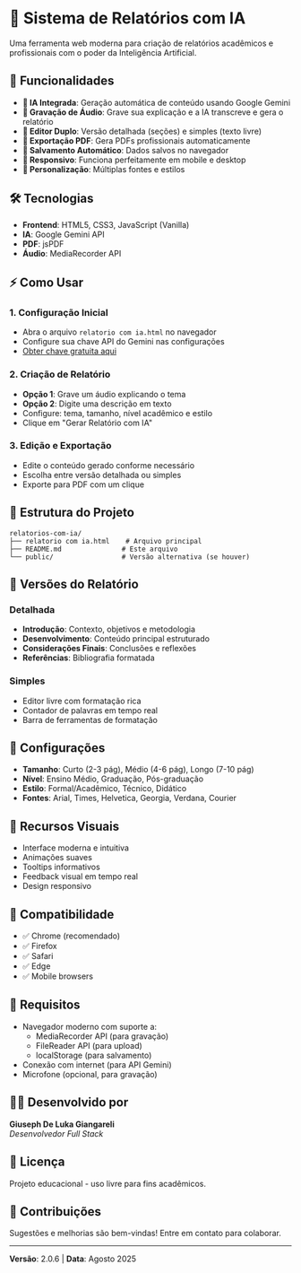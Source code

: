 # 📝 Sistema de Relatórios com IA

Uma ferramenta web moderna para criação de relatórios acadêmicos e profissionais com o poder da Inteligência Artificial.

## 🚀 Funcionalidades

- **🤖 IA Integrada**: Geração automática de conteúdo usando Google Gemini
- **🎤 Gravação de Áudio**: Grave sua explicação e a IA transcreve e gera o relatório
- **📝 Editor Duplo**: Versão detalhada (seções) e simples (texto livre)
- **📄 Exportação PDF**: Gera PDFs profissionais automaticamente
- **💾 Salvamento Automático**: Dados salvos no navegador
- **📱 Responsivo**: Funciona perfeitamente em mobile e desktop
- **🎨 Personalização**: Múltiplas fontes e estilos

## 🛠️ Tecnologias

- **Frontend**: HTML5, CSS3, JavaScript (Vanilla)
- **IA**: Google Gemini API
- **PDF**: jsPDF
- **Áudio**: MediaRecorder API

## ⚡ Como Usar

### 1. Configuração Inicial
- Abra o arquivo `relatorio com ia.html` no navegador
- Configure sua chave API do Gemini nas configurações
- [Obter chave gratuita aqui](https://aistudio.google.com/app/apikey)

### 2. Criação de Relatório
- **Opção 1**: Grave um áudio explicando o tema
- **Opção 2**: Digite uma descrição em texto
- Configure: tema, tamanho, nível acadêmico e estilo
- Clique em "Gerar Relatório com IA"

### 3. Edição e Exportação
- Edite o conteúdo gerado conforme necessário
- Escolha entre versão detalhada ou simples
- Exporte para PDF com um clique

## 📁 Estrutura do Projeto

```
relatorios-com-ia/
├── relatorio com ia.html    # Arquivo principal
├── README.md               # Este arquivo
└── public/                 # Versão alternativa (se houver)
```

## 🎯 Versões do Relatório

### Detalhada
- **Introdução**: Contexto, objetivos e metodologia
- **Desenvolvimento**: Conteúdo principal estruturado
- **Considerações Finais**: Conclusões e reflexões
- **Referências**: Bibliografia formatada

### Simples
- Editor livre com formatação rica
- Contador de palavras em tempo real
- Barra de ferramentas de formatação

## 🔧 Configurações

- **Tamanho**: Curto (2-3 pág), Médio (4-6 pág), Longo (7-10 pág)
- **Nível**: Ensino Médio, Graduação, Pós-graduação
- **Estilo**: Formal/Acadêmico, Técnico, Didático
- **Fontes**: Arial, Times, Helvetica, Georgia, Verdana, Courier

## 🎨 Recursos Visuais

- Interface moderna e intuitiva
- Animações suaves
- Tooltips informativos
- Feedback visual em tempo real
- Design responsivo

## 📱 Compatibilidade

- ✅ Chrome (recomendado)
- ✅ Firefox
- ✅ Safari
- ✅ Edge
- ✅ Mobile browsers

## 🚨 Requisitos

- Navegador moderno com suporte a:
  - MediaRecorder API (para gravação)
  - FileReader API (para upload)
  - localStorage (para salvamento)
- Conexão com internet (para API Gemini)
- Microfone (opcional, para gravação)

## 👨‍💻 Desenvolvido por

**Giuseph De Luka Giangareli**  
*Desenvolvedor Full Stack*

## 📄 Licença

Projeto educacional - uso livre para fins acadêmicos.

## 🤝 Contribuições

Sugestões e melhorias são bem-vindas! Entre em contato para colaborar.

---

**Versão**: 2.0.6 | **Data**: Agosto 2025
